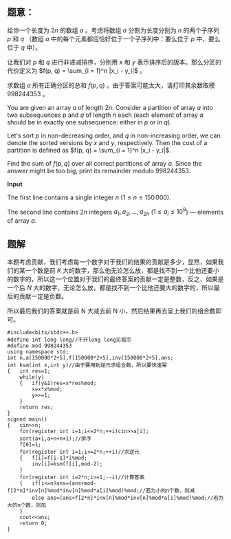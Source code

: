 ## 题意：
给你一个长度为 $2n$ 的数组 $a$ 。考虑将数组 $a$ 分割为长度分别为 $n$ 的两个子序列 $p$ 和 $q$ （数组 $a$ 中的每个元素都应恰好位于一个子序列中：要么位于 $p$ 中，要么位于 $q$ 中）。

让我们对 $p$ 和 $q$ 进行非递减排序，分别用 $x$ 和 $y$ 表示排序后的版本。那么分区的代价定义为 $f(p, q) = \sum_{i = 1}^n |x_i - y_i|$ 。

求数组 $a$ 所有正确分区的总和 $f(p, q)$ 。由于答案可能太大，请打印其余数取模 $998244353$ 。

You are given an array $a$ of length $2n$. Consider a partition of array $a$ into two subsequences $p$ and $q$ of length $n$ each (each element of array $a$ should be in exactly one subsequence: either in $p$ or in $q$).

Let's sort $p$ in non-decreasing order, and $q$ in non-increasing order, we can denote the sorted versions by $x$ and $y$, respectively. Then the cost of a partition is defined as $f(p, q) = \sum_{i = 1}^n |x_i - y_i|$.

Find the sum of $f(p, q)$ over all correct partitions of array $a$. Since the answer might be too big, print its remainder modulo $998244353$.

**Input**

The first line contains a single integer $n$ ($1 \leq n \leq 150\,000$).

The second line contains $2n$ integers $a_1, a_2, \ldots, a_{2n}$ ($1 \leq a_i \leq 10^9$) — elements of array $a$.

## 题解
本题考虑贡献，我们考虑每一个数字对于我们的结果的贡献是多少，显然，如果我们的某一个数是前 $K$ 大的数字，那么他无论怎么放，都是找不到一个比他还要小的数字的，所以这一个位置对于我们的最终答案的贡献一定是整数，反之，如果是一个后 $N$ 大的数字，无论怎么放，都是找不到一个比他还要大的数字的，所以最后的贡献一定是负数。

所以最后我们的答案就是前 N 大减去前 N 小，然后结果再去呈上我们的组合数即可。
```
#include<bits/stdc++.h>
#define int long long//不开long long见祖宗
#define mod 998244353
using namespace std;
int n,a[150000*2+5],f[150000*2+5],inv[150000*2+5],ans;
int ksm(int x,int y)//由于要用到逆元求组合数，所以要快速幂
{	int res=1;
	while(y)
	{	if(y&1)res=x*res%mod;
		x=x*x%mod;
		y>>=1;
	}
	return res;
}
signed main()
{	cin>>n;
	for(register int i=1;i<=2*n;++i)cin>>a[i];
	sort(a+1,a+n+n+1);//排序
	f[0]=1;
	for(register int i=1;i<=2*n;++i)//求逆元
	{	f[i]=f[i-1]*i%mod;
		inv[i]=ksm(f[i],mod-2);
	}
	for(register int i=2*n;i>=1;--i)//计算答案
	{	if(i<=n)ans=(ans+mod-f[2*n]*inv[n]%mod*inv[n]%mod*a[i]%mod)%mod;//若为小的n个数，则减
		else ans=(ans+f[2*n]*inv[n]%mod*inv[n]%mod*a[i]%mod)%mod;//若为大的n个数，则加
	}
	cout<<ans;
	return 0;
}
```